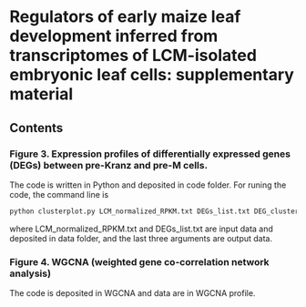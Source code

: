 # Regulators of early maize leaf development inferred from transcriptomes of LCM-isolated embryonic leaf cells: supplementary material

## Contents
### Figure 3. Expression profiles of differentially expressed genes (DEGs) between pre-Kranz and pre-M cells.

The code is written in Python and deposited in code folder.
For runing the code, the command line is
```python
python clusterplot.py LCM_normalized_RPKM.txt DEGs_list.txt DEG_cluster.csv DEG_cluster.png gene_cluster.txt
```
where LCM_normalized_RPKM.txt and DEGs_list.txt are input data and deposited in data folder, and the last three arguments are output data.

### Figure 4. WGCNA (weighted gene co-correlation network analysis)
The code is  deposited in WGCNA and data are in WGCNA profile.



